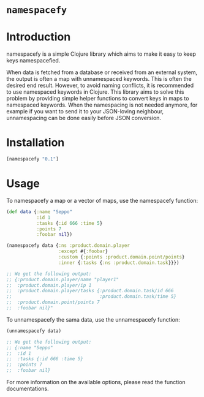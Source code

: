 # `namespacefy`

# Introduction

namespacefy is a simple Clojure library which aims to make it easy to keep keys namespacefied.

When data is fetched from a database or received from an external system, the output is often a map with unnamespaced keywords. This is often the desired end result. However, to avoid naming conflicts, it is recommended to use namespaced keywords in Clojure. This library aims to solve this problem by providing simple helper functions to convert keys in maps to namespaced keywords. When the namespacing is not needed anymore, for example if you want to send it to your JSON-loving neighbour, unnamespacing can be done easily before JSON conversion.

# Installation

```clj
[namespacefy "0.1"]
```

# Usage

To namespacefy a map or a vector of maps, use the namespacefy function:


```clojure
(def data {:name "Seppo"
           :id 1
           :tasks {:id 666 :time 5}
           :points 7
           :foobar nil})

(namespacefy data {:ns :product.domain.player
                   :except #{:foobar}
                   :custom {:points :product.domain.point/points}
                   :inner {:tasks {:ns :product.domain.task}}})

;; We get the following output:
;; {:product.domain.player/name "player1"
;;  :product.domain.player/ip 1
;;  :product.domain.player/tasks {:product.domain.task/id 666
;;                                :product.domain.task/time 5}
;;  :product.domain.point/points 7
;;  :foobar nil}"
```

To unnamespacefy the sama data, use the unnamespacefy function:

```clojure
(unnamespacefy data)

;; We get the following output:
;; {:name "Seppo"
;;  :id 1
;;  :tasks {:id 666 :time 5}
;;  :points 7
;;  :foobar nil}
```

For more information on the available options, please read the function documentations.